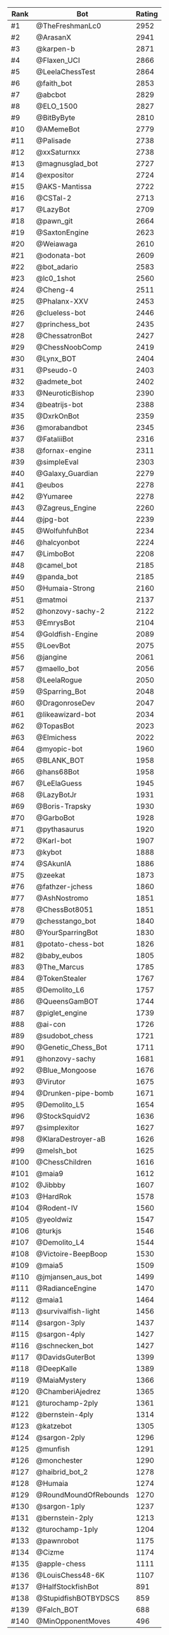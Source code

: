 Rank|Bot|Rating
---|---|---
#1|@TheFreshmanLc0|2952
#2|@ArasanX|2941
#3|@karpen-b|2871
#4|@Flaxen_UCI|2866
#5|@LeelaChessTest|2864
#6|@faith_bot|2853
#7|@abcbot|2829
#8|@ELO_1500|2827
#9|@BitByByte|2810
#10|@AMemeBot|2779
#11|@Palisade|2738
#12|@xxSaturnxx|2738
#13|@magnusglad_bot|2727
#14|@expositor|2724
#15|@AKS-Mantissa|2722
#16|@CSTal-2|2713
#17|@LazyBot|2709
#18|@pawn_git|2664
#19|@SaxtonEngine|2623
#20|@Weiawaga|2610
#21|@odonata-bot|2609
#22|@bot_adario|2583
#23|@lc0_1shot|2560
#24|@Cheng-4|2511
#25|@Phalanx-XXV|2453
#26|@clueless-bot|2446
#27|@princhess_bot|2435
#28|@ChessatronBot|2427
#29|@ChessNoobComp|2419
#30|@Lynx_BOT|2404
#31|@Pseudo-0|2403
#32|@admete_bot|2402
#33|@NeuroticBishop|2390
#34|@beatrijs-bot|2388
#35|@DxrkOnBot|2359
#36|@morabandbot|2345
#37|@FataliiBot|2316
#38|@fornax-engine|2311
#39|@simpleEval|2303
#40|@Galaxy_Guardian|2279
#41|@eubos|2278
#42|@Yumaree|2278
#43|@Zagreus_Engine|2260
#44|@jpg-bot|2239
#45|@WolfuhfuhBot|2234
#46|@halcyonbot|2224
#47|@LimboBot|2208
#48|@camel_bot|2185
#49|@panda_bot|2185
#50|@Humaia-Strong|2160
#51|@matmoi|2137
#52|@honzovy-sachy-2|2122
#53|@EmrysBot|2104
#54|@Goldfish-Engine|2089
#55|@LoevBot|2075
#56|@jangine|2061
#57|@maello_bot|2056
#58|@LeelaRogue|2050
#59|@Sparring_Bot|2048
#60|@DragonroseDev|2047
#61|@likeawizard-bot|2034
#62|@TopasBot|2023
#63|@Elmichess|2022
#64|@myopic-bot|1960
#65|@BLANK_BOT|1958
#66|@hans68Bot|1958
#67|@LeElaGuess|1945
#68|@LazyBotJr|1931
#69|@Boris-Trapsky|1930
#70|@GarboBot|1928
#71|@pythasaurus|1920
#72|@Karl-bot|1907
#73|@kybot|1888
#74|@SAkunIA|1886
#75|@zeekat|1873
#76|@fathzer-jchess|1860
#77|@AshNostromo|1851
#78|@ChessBot8051|1851
#79|@chesstango_bot|1840
#80|@YourSparringBot|1830
#81|@potato-chess-bot|1826
#82|@baby_eubos|1805
#83|@The_Marcus|1785
#84|@TokenStealer|1767
#85|@Demolito_L6|1757
#86|@QueensGamBOT|1744
#87|@piglet_engine|1739
#88|@ai-con|1726
#89|@sudobot_chess|1721
#90|@Genetic_Chess_Bot|1711
#91|@honzovy-sachy|1681
#92|@Blue_Mongoose|1676
#93|@Virutor|1675
#94|@Drunken-pipe-bomb|1671
#95|@Demolito_L5|1654
#96|@StockSquidV2|1636
#97|@simplexitor|1627
#98|@KlaraDestroyer-aB|1626
#99|@melsh_bot|1625
#100|@ChessChildren|1616
#101|@maia9|1612
#102|@Jibbby|1607
#103|@HardRok|1578
#104|@Rodent-IV|1560
#105|@yeoldwiz|1547
#106|@turkjs|1546
#107|@Demolito_L4|1544
#108|@Victoire-BeepBoop|1530
#109|@maia5|1509
#110|@jmjansen_aus_bot|1499
#111|@RadianceEngine|1470
#112|@maia1|1464
#113|@survivalfish-light|1456
#114|@sargon-3ply|1437
#115|@sargon-4ply|1427
#116|@schnecken_bot|1427
#117|@DavidsGuterBot|1399
#118|@DeepKalle|1389
#119|@MaiaMystery|1366
#120|@ChamberiAjedrez|1365
#121|@turochamp-2ply|1361
#122|@bernstein-4ply|1314
#123|@katzebot|1305
#124|@sargon-2ply|1296
#125|@munfish|1291
#126|@monchester|1290
#127|@haibrid_bot_2|1278
#128|@Humaia|1274
#129|@RoundMoundOfRebounds|1270
#130|@sargon-1ply|1237
#131|@bernstein-2ply|1213
#132|@turochamp-1ply|1204
#133|@pawnrobot|1175
#134|@Cizme|1174
#135|@apple-chess|1111
#136|@LouisChess48-6K|1107
#137|@HalfStockfishBot|891
#138|@StupidfishBOTBYDSCS|859
#139|@Falch_BOT|688
#140|@MinOpponentMoves|496
